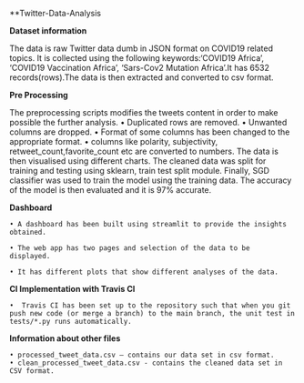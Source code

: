 ﻿**Twitter-Data-Analysis
                                               
                                               
                                               
**Dataset information**

The data is raw Twitter data dumb in JSON format on COVID19 related topics. It is collected using the following keywords:‘COVID19 Africa’, ‘COVID19 Vaccination
Africa’, ‘Sars-Cov2 Mutation Africa’.It has 6532 records(rows).The data is then extracted and converted to csv format.

**Pre Processing**

The preprocessing scripts modifies the tweets content in order to make possible the further analysis.
    • Duplicated rows are removed.
    • Unwanted columns are dropped.
    • Format of some columns has been changed to the appropriate format.
    • columns like polarity, subjectivity, retweet_count,favorite_count etc are converted to numbers.
The data is then visualised using different charts. The cleaned data was split for training and testing using sklearn, train test split module. Finally, SGD classifier was used to train the model using the training data. The accuracy of the model is then evaluated and it is 97% accurate.

**Dashboard**

    • A dashboard has been built using streamlit to provide the insights obtained.

    • The web app has two pages and selection of the data to be displayed. 
      
    • It has different plots that show different analyses of the data.

**CI Implementation with Travis CI**

    •  Travis CI has been set up to the repository such that when you git push new code (or merge a branch) to the main branch, the unit test in tests/*.py runs automatically.

**Information about other files**

    • processed_tweet_data.csv – contains our data set in csv format.
    • clean_processed_tweet_data.csv - contains the cleaned data set in CSV format.

